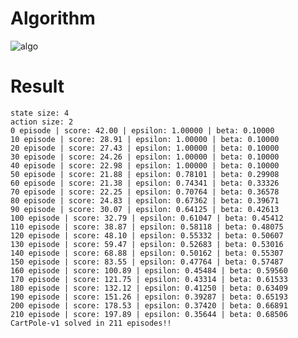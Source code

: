# Algorithm
![algo](https://camo.githubusercontent.com/07aa6124758d2af0f5d6b47b29c56683c11a3995/68747470733a2f2f6d6f7276616e7a686f752e6769746875622e696f2f7374617469632f726573756c74732f7265696e666f7263656d656e742d6c6561726e696e672f342d362d312e706e67)

# Result
```
state size: 4
action size: 2
0 episode | score: 42.00 | epsilon: 1.00000 | beta: 0.10000
10 episode | score: 28.91 | epsilon: 1.00000 | beta: 0.10000
20 episode | score: 27.43 | epsilon: 1.00000 | beta: 0.10000
30 episode | score: 24.26 | epsilon: 1.00000 | beta: 0.10000
40 episode | score: 22.98 | epsilon: 1.00000 | beta: 0.10000
50 episode | score: 21.88 | epsilon: 0.78101 | beta: 0.29908
60 episode | score: 21.38 | epsilon: 0.74341 | beta: 0.33326
70 episode | score: 22.25 | epsilon: 0.70764 | beta: 0.36578
80 episode | score: 24.83 | epsilon: 0.67362 | beta: 0.39671
90 episode | score: 30.07 | epsilon: 0.64125 | beta: 0.42613
100 episode | score: 32.79 | epsilon: 0.61047 | beta: 0.45412
110 episode | score: 38.87 | epsilon: 0.58118 | beta: 0.48075
120 episode | score: 48.10 | epsilon: 0.55332 | beta: 0.50607
130 episode | score: 59.47 | epsilon: 0.52683 | beta: 0.53016
140 episode | score: 68.88 | epsilon: 0.50162 | beta: 0.55307
150 episode | score: 83.55 | epsilon: 0.47764 | beta: 0.57487
160 episode | score: 100.89 | epsilon: 0.45484 | beta: 0.59560
170 episode | score: 121.75 | epsilon: 0.43314 | beta: 0.61533
180 episode | score: 132.12 | epsilon: 0.41250 | beta: 0.63409
190 episode | score: 151.26 | epsilon: 0.39287 | beta: 0.65193
200 episode | score: 178.53 | epsilon: 0.37420 | beta: 0.66891
210 episode | score: 197.89 | epsilon: 0.35644 | beta: 0.68506
CartPole-v1 solved in 211 episodes!!
```